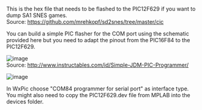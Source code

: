 This is the hex file that needs to be flashed to the PIC12F629 if you want to dump SA1 SNES games.  
Source: https://github.com/mrehkopf/sd2snes/tree/master/cic   

You can build a simple PIC flasher for the COM port using the schematic provided here but you need to adapt the pinout from the PIC16F84 to the PIC12F629.  

![image](https://github.com/sanni/cartreader/blob/master/extras/snesCIC/pic_prog_schematic.gif)    
Source: http://www.instructables.com/id/Simple-JDM-PIC-Programmer/    

![image](https://dl.dropboxusercontent.com/s/7c6ql87mu4dh70a/12f629.jpg?dl=1)   

In WxPic choose "COM84 programmer for serial port" as interface type.   
You might also need to copy the PIC12F629.dev file from MPLAB into the devices folder.   
